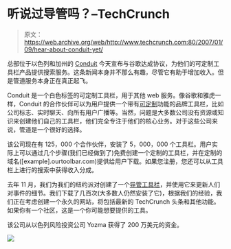 # 听说过导管吗？–TechCrunch

> 原文：<https://web.archive.org/web/http://www.techcrunch.com:80/2007/01/09/hear-about-conduit-yet/>

总部位于以色列和加州的 [Conduit](https://web.archive.org/web/20220702150742/http://www.conduit.com/) 今天宣布与谷歌达成协议，为他们的可定制工具栏产品提供搜索服务。这条新闻本身并不那么有趣，尽管它有助于增加收入。但是管道服务本身正在真正起飞。

Conduit 是一个白色标签的可定制工具栏，用于其他 web 服务。像谷歌和雅虎一样，Conduit 的合作伙伴可以为用户提供一个带有[可定制](https://web.archive.org/web/20220702150742/http://www.conduit.com/Solutions/Default.aspx)功能的品牌工具栏，比如公司标志、实时聊天、向所有用户广播等。当然，问题是大多数公司没有资源或知识来创建他们自己的工具栏，他们完全专注于他们的核心业务。对于这些公司来说，管道是一个很好的选择。

该公司现在有 125，000 个合作伙伴，安装了 5，000，000 个工具栏。用户实际上可以通过几个步骤(我们已经做到了)免费创建一个定制的工具栏，并在定制的域名([example].ourtoolbar.com)提供给用户下载。如果您注册，您还可以从工具栏上进行的搜索中获得收入分成。

去年 11 月，我们为我们的纽约派对创建了一个[导管工具栏](https://web.archive.org/web/20220702150742/http://www.conduit.com/News/PressReleases/JuxNov2006.aspx)，并使用它来更新人们对事件的细节。我们下载了几百次(大多数人仍然安装了它)，根据我们的经验，我们正在考虑创建一个永久的网站，将包括最新的 TechCrunch 头条和其他功能。如果你有一个社区，这是一个你可能想要提供的工具。

该公司从以色列风险投资公司 Yozma 获得了 200 万美元的资金。

![](img/eb52a9a6d3a9e79bcdd6d16bf85274be.png)